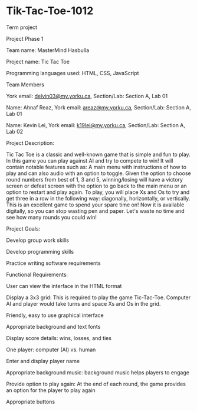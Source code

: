 # Tik-Tac-Toe-1012
Term project


Project Phase 1


Team name: MasterMind Hasbulla

Project name: Tic Tac Toe

Programming languages used: HTML, CSS, JavaScript

Team Members
 

York email: delvin03@my.yorku.ca, Section/Lab: Section A, Lab 01

Name: Ahnaf Reaz, York email: areaz@my.yorku.ca, Section/Lab: Section A, Lab 01

Name: Kevin Lei, York email: k19lei@my.yorku.ca, Section/Lab: Section A, Lab 02


Project Description:

Tic Tac Toe is a classic and well-known game that is simple and fun to play. In this game you can play against AI and try to compete to win! It will contain notable features such as: A main menu with instructions of how to play and can also audio with an option to toggle. Given the option to choose round numbers from best of 1, 3 and 5, winning/losing will have a victory screen or defeat screen with the option to go back to the main menu or an option to restart and play again. To play, you will place Xs and Os to try and get three in a row in the following way: diagonally, horizontally, or vertically. This is an excellent game to spend your spare time on! Now it is available digitally, so you can stop wasting pen and paper. Let's waste no time and see how many rounds you could win!


Project Goals:

Develop group work skills

Develop programming skills

Practice writing software requirements




Functional Requirements:


User can view the interface in the HTML format

Display a 3x3 grid: This is required to play the game Tic-Tac-Toe. Computer AI and player would take turns and space Xs and Os in the grid.

Friendly, easy to use graphical interface

Appropriate background and text fonts

Display score details: wins, losses, and ties

One player: computer (AI) vs. human

Enter and display player name

Appropriate background music: background music helps players to engage

Provide option to play again: At the end of each round, the game provides an option for the player to play again

Appropriate buttons

